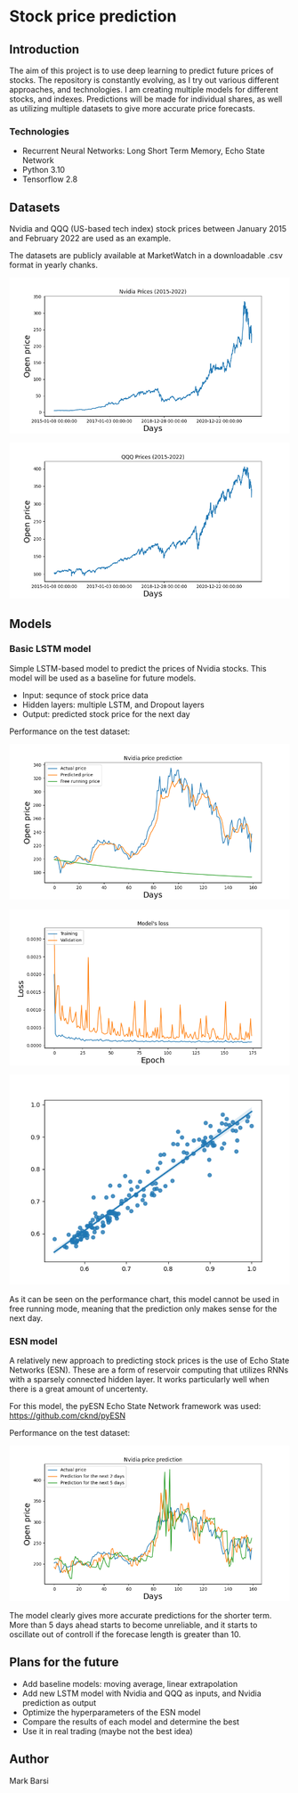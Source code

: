 # Stock price prediction

## Introduction

The aim of this project is to use deep learning to predict future prices of stocks. The repository is constantly evolving, as I try out various different approaches, and technologies. I am creating multiple models for different stocks, and indexes. Predictions will be made for individual shares, as well as utilizing multiple datasets to give more accurate price forecasts.

### Technologies

- Recurrent Neural Networks: Long Short Term Memory, Echo State Network
- Python 3.10
- Tensorflow 2.8

## Datasets

Nvidia and QQQ (US-based tech index) stock prices between January 2015 and February 2022 are used as an example.

The datasets are publicly available at MarketWatch in a downloadable .csv format in yearly chanks. 

![Nvidia prices](images/Nvidia-prices.png)

![QQQ prices](images/QQQ-prices.png)

## Models

### Basic LSTM model

Simple LSTM-based model to predict the prices of Nvidia stocks. This model will be used as a baseline for future models.

- Input: sequnce of stock price data
- Hidden layers: multiple LSTM, and Dropout layers
- Output: predicted stock price for the next day

Performance on the test dataset:

![Basic model performance](images/Basic-model-prediction.png)

![Basic model loss](images/Basic-model-loss.png)

![Basic model regression](images/Basic-model-regression-plot.png)

As it can be seen on the performance chart, this model cannot be used in free running mode, meaning that the prediction only makes sense for the next day.

### ESN model

A relatively new approach to predicting stock prices is the use of Echo State Networks (ESN). These are a form of reservoir computing that utilizes RNNs with a sparsely connected hidden layer. It works particularly well when there is a great amount of uncertenty.

For this model, the pyESN Echo State Network framework was used: https://github.com/cknd/pyESN

Performance on the test dataset:

![ESN model prediction](images/ESN-model-prediction.png)

The model clearly gives more accurate predictions for the shorter term. More than 5 days ahead starts to become unreliable, and it starts to oscillate out of controll if the forecase length is greater than 10.

## Plans for the future

- Add baseline models: moving average, linear extrapolation
- Add new LSTM model with Nvidia and QQQ as inputs, and Nvidia prediction as output
- Optimize the hyperparameters of the ESN model
- Compare the results of each model and determine the best
- Use it in real trading (maybe not the best idea)

## Author

Mark Barsi